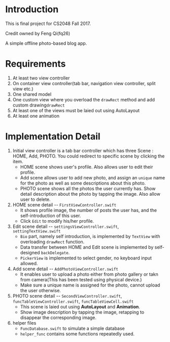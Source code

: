 # Introduction

This is final project for CS2048 Fall 2017.

Credit owned by Feng Qi(fq26)

A simple offline  photo-based blog app.

# Requirements
1. At least two view controller
2. On container view controller(tab bar, navigation view controller, split view etc.)
3. One shared model
4. One custom view where you overload the `drawRect` method and add custom drawing`drawRect`
5. At least one of the views must be laied out using AutoLayout
6. At least one animation

# Implementation Detail
1. Initial view controller is a tab bar controller which has three Scene : HOME, Add, PHOTO. You could redirect to specific scene by clicking the item.
    * HOME scene shows user's profile. Also allows user to edit their profile.
    * Add scene allows user to add new photo, and assign an `unique` name for the photo as well as some descriptions about this photo.
    * PHOTO scene shows all the photos the user currently has. Show detail description about the photo by tapping the image. Also allow user to delete.
2. HOME scene detail -- `FirstViewController.swift`
    * It shows profile image, the number of posts the user has, and the self-introduction of this user.
    * Click `Edit` to modify his/her profile.
3. Edit scene detail -- `settingsViewController.swift`, `settingTextView.swift`
    * `Bio` part, namely self introduction, is implemented by `TextView` with overloading `drawRect` function.
    * Data transfer between HOME and Edit scene is implemented by self-designed `backDelegate`.
    * `PickerView` is implemented to select gender, no keyboard input allowed.
4. Add scene detail -- `AddPhotoViewController.swift`
    * It enables user to upload a photo either from photo gallery or takn from camera(This has been tested using physical device.)
    * Make sure a unique name is assigned for the photo, cannot upload the user otherwise.
5. PHOTO scene detail -- `SecondViewController.swift`, `funcTableViewController.swift`, `funcTableViewCell.swift`
    * This scene is laied out using **AutoLayout** and **Animation**.
    * Show image description by tapping the image, retapping to disappear the corresponding image.
6. helper files
    * `FuncDatabase.swift` to simulate a simple database
    * `helper_func` contains some functions repeatedly used.
